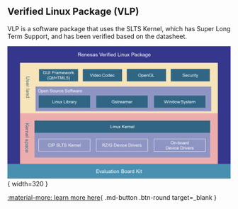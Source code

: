 ## Verified Linux Package (VLP)

VLP is a software package that uses the SLTS Kernel, which has Super Long Term Support, and has been verified based on the datasheet.

![](home/images/rzg-verified-linux-package.webp){ width=320 }

[:material-more: learn more here](https://www.renesas.com/en/products/microcontrollers-microprocessors/rz-mpus/rzg-series/verified-linux-package){ .md-button .btn-round target=_blank }
